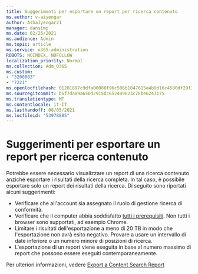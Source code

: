 ```yaml
---
title: Suggerimenti per esportare un report per ricerca contenuto
ms.author: v-aiyengar
author: AshaIyengar21
manager: dansimp
ms.date: 02/26/2021
ms.audience: Admin
ms.topic: article
ms.service: o365-administration
ROBOTS: NOINDEX, NOFOLLOW
localization_priority: Normal
ms.collection: Adm_O365
ms.custom:
- "3200003"
- "7221"
ms.openlocfilehash: 01281897c9dfa00080f96c506b1847615e4b9d16c4580df29f36c9ba18950682
ms.sourcegitcommit: b5f7da89a650d2915dc652449623c78be6247175
ms.translationtype: MT
ms.contentlocale: it-IT
ms.lasthandoff: 08/05/2021
ms.locfileid: "53978885"
---
```

# <a name="tips-for-exporting-a-report-for-content-search"></a>Suggerimenti per esportare un report per ricerca contenuto

Potrebbe essere necessario visualizzare un report di una ricerca contenuto anziché esportare i risultati della ricerca completa. In tal caso, è possibile esportare solo un report dei risultati della ricerca. Di seguito sono riportati alcuni suggerimenti:

- Verificare che all'account sia assegnato il ruolo di gestione ricerca di conformità.
- Verificare che il computer abbia soddisfatto [tutti i prerequisiti](https://go.microsoft.com/fwlink/?linkid=2102407). Non tutti i browser sono supportati, ad esempio Chrome.
- Limitare i risultati dell'esportazione a meno di 20 TB in modo che l'esportazione non avrà esito negativo. Provare a usare un intervallo di date inferiore o un numero minore di posizioni di ricerca.
- L'esportazione di un report viene eseguita in base al numero massimo di report che possono essere eseguiti contemporaneamente.

Per ulteriori informazioni, vedere [Export a Content Search Report](https://go.microsoft.com/fwlink/?linkid=2102409)